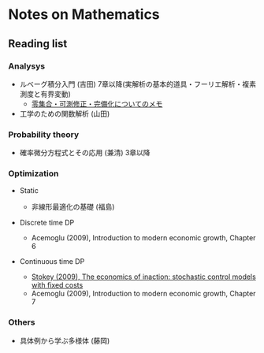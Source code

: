 # Notes on Mathematics


## Reading list
### Analysys
* ルベーグ積分入門 (吉田) 7章以降(実解析の基本的道具・フーリエ解析・複素測度と有界変動)
  - [零集合・可測修正・完備化についてのメモ](./doc/yoshida_lebesgue_null_set.pdf)
* 工学のための関数解析 (山田)

### Probability theory
* 確率微分方程式とその応用 (兼清) 3章以降

### Optimization
* Static
  - 非線形最適化の基礎 (福島)

* Discrete time DP
  - Acemoglu (2009), Introduction to modern economic growth, Chapter 6

* Continuous time DP
  - [Stokey (2009), The economics of inaction: stochastic control models with fixed costs](https://press.princeton.edu/titles/8766.html)
  - Acemoglu (2009), Introduction to modern economic growth, Chapter 7

### Others
* 具体例から学ぶ多様体 (藤岡)